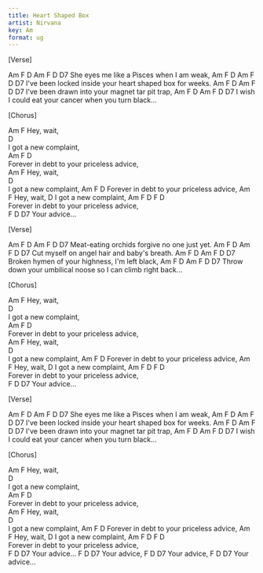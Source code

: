 ```yaml
---
title: Heart Shaped Box
artist: Nirvana
key: Am
format: ug
---
```


[Verse]

Am F D Am F D D7
She eyes me like a Pisces when I am weak,
Am F D Am F D D7
I've been locked inside your heart shaped box for weeks.
Am F D Am F D D7
I've been drawn into your magnet tar pit trap,
Am F D Am F D D7
I wish I could eat your cancer when you turn black...

[Chorus]

Am F
Hey, wait,  
 D  
 I got a new complaint,  
 Am F D  
 Forever in debt to your priceless advice,  
 Am F
Hey, wait,  
 D  
 I got a new complaint,
Am F D
Forever in debt to your priceless advice,
Am F
Hey, wait,
D
I got a new complaint,
Am F D F D  
 Forever in debt to your priceless advice,  
 F D D7
Your advice...

[Verse]

Am F D Am F D D7
Meat-eating orchids forgive no one just yet.
Am F D Am F D D7
Cut myself on angel hair and baby's breath.
Am F D Am F D D7
Broken hymen of your highness, I'm left black,
Am F D Am F D D7
Throw down your umbilical noose so I can climb right back...

[Chorus]

Am F
Hey, wait,  
 D  
 I got a new complaint,  
 Am F D  
 Forever in debt to your priceless advice,  
 Am F
Hey, wait,  
 D  
 I got a new complaint,
Am F D
Forever in debt to your priceless advice,
Am F
Hey, wait,
D
I got a new complaint,
Am F D F D  
 Forever in debt to your priceless advice,  
 F D D7
Your advice...

[Verse]

Am F D Am F D D7
She eyes me like a Pisces when I am weak,
Am F D Am F D D7
I've been locked inside your heart shaped box for weeks.
Am F D Am F D D7
I've been drawn into your magnet tar pit trap,
Am F D Am F D D7
I wish I could eat your cancer when you turn black...

[Chorus]

Am F
Hey, wait,  
 D  
 I got a new complaint,  
 Am F D  
 Forever in debt to your priceless advice,  
 Am F
Hey, wait,  
 D  
 I got a new complaint,
Am F D
Forever in debt to your priceless advice,
Am F
Hey, wait,
D
I got a new complaint,
Am F D F D  
 Forever in debt to your priceless advice,  
 F D D7
Your advice...
F D D7
Your advice,
F D D7
Your advice,
F D D7
Your advice...
